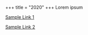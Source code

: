 +++
title = "2020"
+++
Lorem ipsum

[Sample Link 1](https://andrew.let-them.cyou)

[Sample Link 2](https://google.com)
